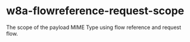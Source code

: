 # w8a-flowreference-request-scope
The scope of the payload MIME Type using flow reference and request flow.
